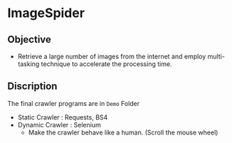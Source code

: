 # ImageSpider
## Objective
- Retrieve a large number of images from the internet and employ multi-tasking technique to accelerate the processing time.

## Discription
The final crawler programs are in `Demo` Folder
- Static Crawler : Requests, BS4
- Dynamic Crawler : Selenium
  - Make the crawler behave like a human. (Scroll the mouse wheel)
